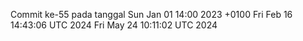 Commit ke-55 pada tanggal Sun Jan 01 14:00 2023 +0100
Fri Feb 16 14:43:06 UTC 2024
Fri May 24 10:11:02 UTC 2024
